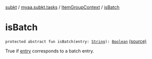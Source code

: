 [subkt](../../index.md) / [myaa.subkt.tasks](../index.md) / [ItemGroupContext](index.md) / [isBatch](./is-batch.md)

# isBatch

`protected abstract fun isBatch(entry: `[`String`](https://kotlinlang.org/api/latest/jvm/stdlib/kotlin/-string/index.html)`): `[`Boolean`](https://kotlinlang.org/api/latest/jvm/stdlib/kotlin/-boolean/index.html) [(source)](https://github.com/Myaamori/SubKt/blob/0.1.13/src/main/kotlin/myaa/subkt/tasks/tasks.kt#L83)

True if [entry](is-batch.md#myaa.subkt.tasks.ItemGroupContext$isBatch(kotlin.String)/entry) corresponds to a batch entry.

